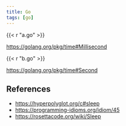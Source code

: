 ```yaml
---
title: Go
tags: [go]
---
```


{{< r "a.go" >}}

<https://golang.org/pkg/time#Millisecond>

{{< r "b.go" >}}

<https://golang.org/pkg/time#Second>

## References

- <https://hyperpolyglot.org/c#sleep>
- <https://programming-idioms.org/idiom/45>
- <https://rosettacode.org/wiki/Sleep>
